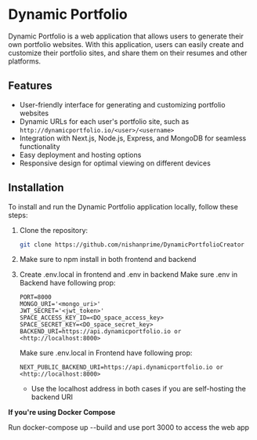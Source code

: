 # Dynamic Portfolio

Dynamic Portfolio is a web application that allows users to generate their own portfolio websites. With this application,
users can easily create and customize their portfolio sites, and share them on their resumes and other platforms.

## Features

- User-friendly interface for generating and customizing portfolio websites
- Dynamic URLs for each user's portfolio site, such as `http://dynamicportfolio.io/<user>/<username>`
- Integration with Next.js, Node.js, Express, and MongoDB for seamless functionality
- Easy deployment and hosting options
- Responsive design for optimal viewing on different devices

## Installation

To install and run the Dynamic Portfolio application locally, follow these steps:

1. Clone the repository:

   ```bash 
   git clone https://github.com/nishanprime/DynamicPortfolioCreator
   ```

2. Make sure to npm install in both frontend and backend

3. Create .env.local in frontend and .env in backend
    Make sure .env in Backend have following prop:
      ```
      PORT=8000
      MONGO_URI='<mongo_uri>'
      JWT_SECRET='<jwt_token>'
      SPACE_ACCESS_KEY_ID=<DO_space_access_key>
      SPACE_SECRET_KEY=<DO_space_secret_key>
      BACKEND_URI=https://api.dynamicportfolio.io or <http://localhost:8000>
      ```
      
    Make sure .env.local in Frontend have following prop:
      ```
      NEXT_PUBLIC_BACKEND_URI=https://api.dynamicportfolio.io or <http://localhost:8000>
      ```
    * Use the localhost address in both cases if you are self-hosting the backend URI

**If you're using Docker Compose**

Run docker-compose up --build and use port 3000 to access the web app
